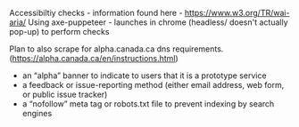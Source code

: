 Accessibiltiy checks - information found here - https://www.w3.org/TR/wai-aria/
Using axe-puppeteer - launches in chrome (headless/ doesn't actually pop-up) to perform checks 

Plan to also scrape for alpha.canada.ca dns requirements. (https://alpha.canada.ca/en/instructions.html)
* an “alpha” banner to indicate to users that it is a prototype service
* a feedback or issue-reporting method (either email address, web form, or public issue tracker)
* a “nofollow” meta tag or robots.txt file to prevent indexing by search engines